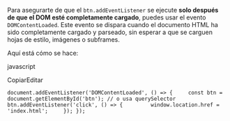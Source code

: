 Para asegurarte de que el `btn.addEventListener` se ejecute **solo después de que el DOM esté completamente cargado**, puedes usar el evento `DOMContentLoaded`. Este evento se dispara cuando el documento HTML ha sido completamente cargado y parseado, sin esperar a que se carguen hojas de estilo, imágenes o subframes.

Aquí está cómo se hace:

javascript

CopiarEditar

`document.addEventListener('DOMContentLoaded', () => {     const btn = document.getElementById('btn'); // o usa querySelector     btn.addEventListener('click', () => {         window.location.href = 'index.html';     }); });`